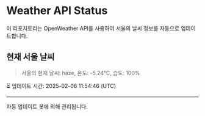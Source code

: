 
# Weather API Status

이 리포지토리는 OpenWeather API를 사용하여 서울의 날씨 정보를 자동으로 업데이트합니다.

## 현재 서울 날씨
> 서울의 현재 날씨: haze, 온도: -5.24°C, 습도: 100%

⏳ 업데이트 시간: 2025-02-06 11:54:46 (UTC)

---
자동 업데이트 봇에 의해 관리됩니다.
